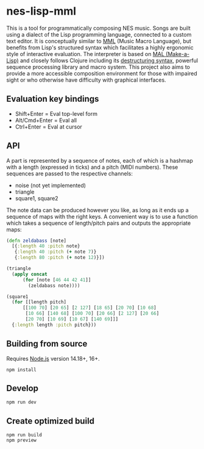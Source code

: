 # nes-lisp-mml

This is a tool for programmatically composing NES music. Songs are built using a dialect of the Lisp programming language, connected to a custom text editor. It is conceptually similar to [MML](https://en.wikipedia.org/wiki/Music_Macro_Language) (Music Macro Language), but benefits from Lisp's structured syntax which facilitates a highly ergonomic style of interactive evaluation. The interpreter is based on [MAL (Make-a-Lisp)](https://github.com/kanaka/mal) and closely follows Clojure including its [destructuring syntax](https://clojure.org/guides/destructuring), powerful sequence processing library and macro system. This project also aims to provide a more accessible composition environment for those with impaired sight or who otherwise have difficulty with graphical interfaces.

## Evaluation key bindings

- Shift+Enter = Eval top-level form
- Alt/Cmd+Enter = Eval all
- Ctrl+Enter = Eval at cursor

## API

A part is represented by a sequence of notes, each of which is a hashmap with a length (expressed in ticks) and a pitch (MIDI numbers). These sequences are passed to the respective channels:

- noise (not yet implemented)
- triangle
- square1, square2

The note data can be produced however you like, as long as it ends up a sequence of maps with the right keys. A convenient way is to use a function which takes a sequence of length/pitch pairs and outputs the appropriate maps:

```clojure
(defn zeldabass [note]
  [{:length 40 :pitch note}
   {:length 40 :pitch (+ note 7)}
   {:length 80 :pitch (+ note 12)}])

(triangle
  (apply concat
      (for [note [46 44 42 41]]
        (zeldabass note))))

(square1 
  (for [[length pitch]
      [[100 70] [20 65] [2 127] [18 65] [20 70] [10 68] 
       [10 66] [140 68] [100 70] [20 66] [2 127] [20 66]
       [20 70] [10 69] [10 67] [140 69]]]
  {:length length :pitch pitch}))
```

## Building from source

Requires [Node.js](https://nodejs.org/en/) version 14.18+, 16+.


```
npm install
```

## Develop

```
npm run dev
```

## Create optimized build

```
npm run build
npm preview
```
